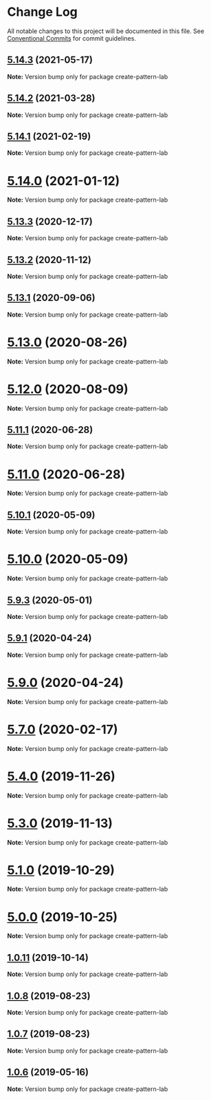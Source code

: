 # Change Log

All notable changes to this project will be documented in this file.
See [Conventional Commits](https://conventionalcommits.org) for commit guidelines.

## [5.14.3](https://github.com/pattern-lab/patternlab-node/compare/v5.14.2...v5.14.3) (2021-05-17)

**Note:** Version bump only for package create-pattern-lab





## [5.14.2](https://github.com/pattern-lab/patternlab-node/compare/v5.14.1...v5.14.2) (2021-03-28)

**Note:** Version bump only for package create-pattern-lab





## [5.14.1](https://github.com/pattern-lab/patternlab-node/compare/v5.14.0...v5.14.1) (2021-02-19)

**Note:** Version bump only for package create-pattern-lab





# [5.14.0](https://github.com/pattern-lab/patternlab-node/compare/v5.13.3...v5.14.0) (2021-01-12)

**Note:** Version bump only for package create-pattern-lab





## [5.13.3](https://github.com/pattern-lab/patternlab-node/compare/v5.13.2...v5.13.3) (2020-12-17)

**Note:** Version bump only for package create-pattern-lab





## [5.13.2](https://github.com/pattern-lab/patternlab-node/compare/v5.13.1...v5.13.2) (2020-11-12)

**Note:** Version bump only for package create-pattern-lab





## [5.13.1](https://github.com/pattern-lab/patternlab-node/compare/v5.13.0...v5.13.1) (2020-09-06)

**Note:** Version bump only for package create-pattern-lab





# [5.13.0](https://github.com/pattern-lab/patternlab-node/compare/v5.12.0...v5.13.0) (2020-08-26)

**Note:** Version bump only for package create-pattern-lab





# [5.12.0](https://github.com/pattern-lab/patternlab-node/compare/v5.11.1...v5.12.0) (2020-08-09)

**Note:** Version bump only for package create-pattern-lab





## [5.11.1](https://github.com/pattern-lab/patternlab-node/compare/v5.10.2...v5.11.1) (2020-06-28)

**Note:** Version bump only for package create-pattern-lab





# [5.11.0](https://github.com/pattern-lab/patternlab-node/compare/v5.10.2...v5.11.0) (2020-06-28)

**Note:** Version bump only for package create-pattern-lab





## [5.10.1](https://github.com/pattern-lab/patternlab-node/compare/v5.10.0...v5.10.1) (2020-05-09)

**Note:** Version bump only for package create-pattern-lab





# [5.10.0](https://github.com/pattern-lab/patternlab-node/compare/v5.9.3...v5.10.0) (2020-05-09)

**Note:** Version bump only for package create-pattern-lab





## [5.9.3](https://github.com/pattern-lab/patternlab-node/compare/v5.9.2...v5.9.3) (2020-05-01)

**Note:** Version bump only for package create-pattern-lab





## [5.9.1](https://github.com/pattern-lab/patternlab-node/compare/v5.9.0...v5.9.1) (2020-04-24)

**Note:** Version bump only for package create-pattern-lab





# [5.9.0](https://github.com/pattern-lab/patternlab-node/compare/v5.8.0...v5.9.0) (2020-04-24)

**Note:** Version bump only for package create-pattern-lab





# [5.7.0](https://github.com/pattern-lab/patternlab-node/compare/v5.6.0...v5.7.0) (2020-02-17)

**Note:** Version bump only for package create-pattern-lab






# [5.4.0](https://github.com/pattern-lab/patternlab-node/compare/v5.3.3...v5.4.0) (2019-11-26)

**Note:** Version bump only for package create-pattern-lab





# [5.3.0](https://github.com/pattern-lab/patternlab-node/compare/v5.2.0...v5.3.0) (2019-11-13)

**Note:** Version bump only for package create-pattern-lab





# [5.1.0](https://github.com/pattern-lab/patternlab-node/compare/v5.0.2...v5.1.0) (2019-10-29)

**Note:** Version bump only for package create-pattern-lab





# [5.0.0](https://github.com/pattern-lab/patternlab-node/compare/v3.0.0-beta.3...v5.0.0) (2019-10-25)

**Note:** Version bump only for package create-pattern-lab






## [1.0.11](https://github.com/pattern-lab/patternlab-node/compare/create-pattern-lab@1.0.10...create-pattern-lab@1.0.11) (2019-10-14)

**Note:** Version bump only for package create-pattern-lab






## [1.0.8](https://github.com/pattern-lab/patternlab-node/compare/create-pattern-lab@1.0.7...create-pattern-lab@1.0.8) (2019-08-23)

**Note:** Version bump only for package create-pattern-lab





## [1.0.7](https://github.com/pattern-lab/patternlab-node/compare/create-pattern-lab@1.0.6...create-pattern-lab@1.0.7) (2019-08-23)

**Note:** Version bump only for package create-pattern-lab






## [1.0.6](https://github.com/sghoweri/patternlab-node/compare/create-pattern-lab@1.0.5...create-pattern-lab@1.0.6) (2019-05-16)

**Note:** Version bump only for package create-pattern-lab
